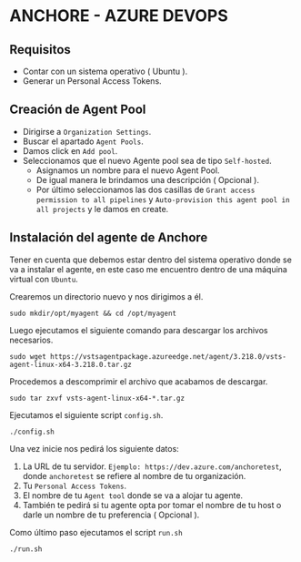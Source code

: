 # ANCHORE - AZURE DEVOPS
##  Requisitos 
 - Contar con un sistema operativo ( Ubuntu ).
 - Generar un Personal Access Tokens.
## Creación de Agent Pool
 -  Dirigirse a `Organization Settings`.
 -  Buscar el apartado `Agent Pools`.
 -  Damos click en `Add pool`.
 -  Seleccionamos que el nuevo Agente pool sea de tipo `Self-hosted`.
    - Asignamos un nombre para el nuevo Agent Pool.
    - De igual manera le brindamos una descripción ( Opcional ).
    - Por último seleccionamos las dos casillas de `Grant access permission to all pipelines` y `Auto-provision this agent pool in all projects` y le damos en create.
## Instalación del agente de Anchore
 Tener en cuenta que debemos estar dentro del sistema operativo donde se va a instalar el agente, en este caso me encuentro dentro de una máquina virtual con `Ubuntu`.

 Crearemos un directorio nuevo y nos dirigimos a él.
 
    sudo mkdir/opt/myagent && cd /opt/myagent

 Luego ejecutamos el siguiente comando para descargar los archivos necesarios.
 
    sudo wget https://vstsagentpackage.azureedge.net/agent/3.218.0/vsts-agent-linux-x64-3.218.0.tar.gz
    
 Procedemos a descomprimir el archivo que acabamos de descargar.

    sudo tar zxvf vsts-agent-linux-x64-*.tar.gz
    
 Ejecutamos el siguiente script `config.sh`.
 
    ./config.sh
    
 Una vez inicie nos pedirá los siguiente datos:
 1. La URL de tu servidor. `Ejemplo: https://dev.azure.com/anchoretest`, donde `anchoretest` se refiere al nombre de tu organización. 
 2. Tu `Personal Access Tokens`.
 3. El nombre de tu `Agent tool` donde se va a alojar tu agente.
 4. También te pedirá si tu agente opta por tomar el nombre de tu host o darle un nombre de tu preferencia ( Opcional ).
 
Como último paso ejecutamos el script `run.sh`

    ./run.sh

